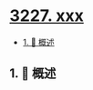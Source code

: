 # [3227. xxx](https://github.com/Tdahuyou/TNotes.leetcode/tree/main/notes/3227.%20xxx)

<!-- region:toc -->

- [1. 📝 概述](#1--概述)

<!-- endregion:toc -->

## 1. 📝 概述
